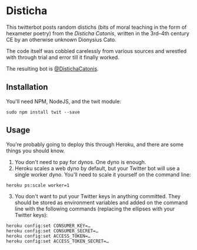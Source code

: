 # Disticha

This twitterbot posts random distichs (bits of moral teaching in the form of hexameter poetry) from the *Disticha Catonis*, written in the 3rd–4th century CE by an otherwise unknown Dionysius Cato.

The code itself was cobbled carelessly from various sources and wrestled with through trial and error till it finally worked.

The resulting bot is [@DistichaCatonis](https://twitter.com/DistichaCatonis/).

## Installation

You'll need NPM, NodeJS, and the twit module:

```sudo npm install twit --save```

## Usage

You're probably going to deploy this through Heroku, and there are some things you should know.

1. You don't need to pay for dynos. One dyno is enough.
2. Heroku scales a web dyno by default, but your Twitter bot will use a single worker dyno. You'll need to scale it yourself on the command line:

```heroku ps:scale worker=1```

3. You don't want to put your Twitter keys in anything committed. They should be stored as environment variables and added on the command line with the following commands (replacing the ellipses with your Twitter keys):

```
heroku config:set CONSUMER_KEY=…
heroku config:set CONSUMER_SECRET=…
heroku config:set ACCESS_TOKEN=…
heroku config:set ACCESS_TOKEN_SECRET=…
```
